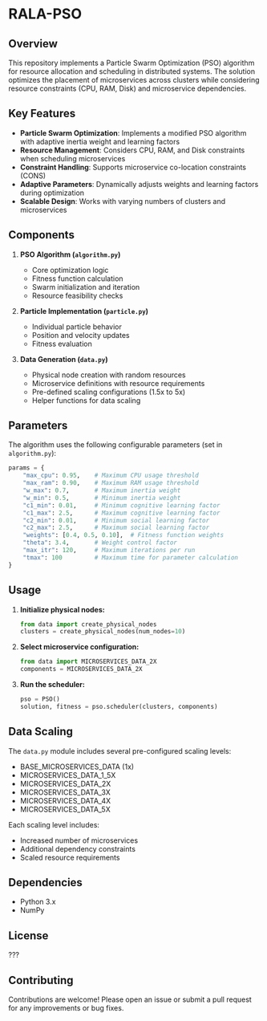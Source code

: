 # RALA-PSO

## Overview

This repository implements a Particle Swarm Optimization (PSO) algorithm for resource allocation and scheduling in distributed systems. The solution optimizes the placement of microservices across clusters while considering resource constraints (CPU, RAM, Disk) and microservice dependencies.

## Key Features

- **Particle Swarm Optimization**: Implements a modified PSO algorithm with adaptive inertia weight and learning factors
- **Resource Management**: Considers CPU, RAM, and Disk constraints when scheduling microservices
- **Constraint Handling**: Supports microservice co-location constraints (CONS)
- **Adaptive Parameters**: Dynamically adjusts weights and learning factors during optimization
- **Scalable Design**: Works with varying numbers of clusters and microservices

## Components

1. **PSO Algorithm (`algorithm.py`)**
   - Core optimization logic
   - Fitness function calculation
   - Swarm initialization and iteration
   - Resource feasibility checks

2. **Particle Implementation (`particle.py`)**
   - Individual particle behavior
   - Position and velocity updates
   - Fitness evaluation

3. **Data Generation (`data.py`)**
   - Physical node creation with random resources
   - Microservice definitions with resource requirements
   - Pre-defined scaling configurations (1.5x to 5x)
   - Helper functions for data scaling

## Parameters

The algorithm uses the following configurable parameters (set in `algorithm.py`):

```python
params = {
    "max_cpu": 0.95,    # Maximum CPU usage threshold
    "max_ram": 0.90,    # Maximum RAM usage threshold
    "w_max": 0.7,       # Maximum inertia weight
    "w_min": 0.5,       # Minimum inertia weight
    "c1_min": 0.01,     # Minimum cognitive learning factor
    "c1_max": 2.5,      # Maximum cognitive learning factor
    "c2_min": 0.01,     # Minimum social learning factor
    "c2_max": 2.5,      # Maximum social learning factor
    "weights": [0.4, 0.5, 0.10],  # Fitness function weights
    "theta": 3.4,       # Weight control factor
    "max_itr": 120,     # Maximum iterations per run
    "tmax": 100         # Maximum time for parameter calculation
}
```

## Usage

1. **Initialize physical nodes:**

   ```python
   from data import create_physical_nodes
   clusters = create_physical_nodes(num_nodes=10)
   ```

2. **Select microservice configuration:**

   ```python
   from data import MICROSERVICES_DATA_2X
   components = MICROSERVICES_DATA_2X
   ```

3. **Run the scheduler:**

   ```python
   pso = PSO()
   solution, fitness = pso.scheduler(clusters, components)
   ```

## Data Scaling

The `data.py` module includes several pre-configured scaling levels:

- BASE_MICROSERVICES_DATA (1x)
- MICROSERVICES_DATA_1_5X
- MICROSERVICES_DATA_2X
- MICROSERVICES_DATA_3X
- MICROSERVICES_DATA_4X
- MICROSERVICES_DATA_5X

Each scaling level includes:

- Increased number of microservices
- Additional dependency constraints
- Scaled resource requirements

## Dependencies

- Python 3.x
- NumPy

## License

???

## Contributing

Contributions are welcome! Please open an issue or submit a pull request for any improvements or bug fixes.